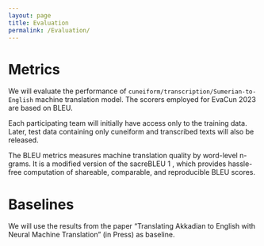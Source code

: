 ```yaml
---
layout: page
title: Evaluation
permalink: /Evaluation/
---
```


# Metrics

We will evaluate the performance of `cuneiform/transcription/Sumerian-to-English` machine
translation model. The scorers employed for EvaCun 2023 are based on BLEU.  

Each participating team will initially have access only to the training data.  
Later, test data
containing only cuneiform and transcribed texts will also be released.  

The BLEU metrics measures machine translation quality by word-level n-grams. It is a
modified version of the sacreBLEU 1 , which provides hassle-free computation of shareable,
comparable, and reproducible BLEU scores.

# Baselines

We will use the results from the paper “Translating Akkadian to English with Neural
Machine Translation” (in Press) as baseline.